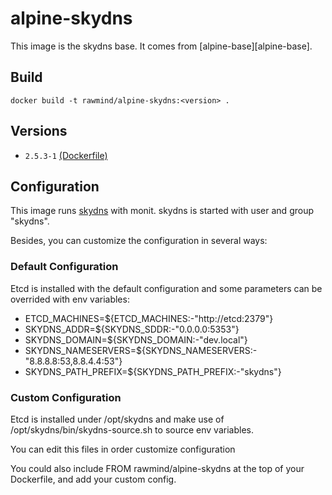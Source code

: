 alpine-skydns 
==============

This image is the skydns base. It comes from [alpine-base][alpine-base].

## Build

```
docker build -t rawmind/alpine-skydns:<version> .
```

## Versions

- `2.5.3-1` [(Dockerfile)](https://github.com/rawmind0/alpine-skydns/blob/2.5.3-1/Dockerfile)

## Configuration

This image runs [skydns][skydns] with monit. skydns is started with user and group "skydns".

Besides, you can customize the configuration in several ways:

### Default Configuration

Etcd is installed with the default configuration and some parameters can be overrided with env variables:

- ETCD_MACHINES=${ETCD_MACHINES:-"http://etcd:2379"}
- SKYDNS_ADDR=${SKYDNS_SDDR:-"0.0.0.0:5353"}
- SKYDNS_DOMAIN=${SKYDNS_DOMAIN:-"dev.local"} 
- SKYDNS_NAMESERVERS=${SKYDNS_NAMESERVERS:-"8.8.8.8:53,8.8.4.4:53"} 
- SKYDNS_PATH_PREFIX=${SKYDNS_PATH_PREFIX:-"skydns"}


### Custom Configuration

Etcd is installed under /opt/skydns and make use of /opt/skydns/bin/skydns-source.sh to source env variables.

You can edit this files in order customize configuration

You could also include FROM rawmind/alpine-skydns at the top of your Dockerfile, and add your custom config.


[alpine-monit]: https://github.com/rawmind0/alpine-monit/
[skydns]: https://github.com/skynetservices/skydns

